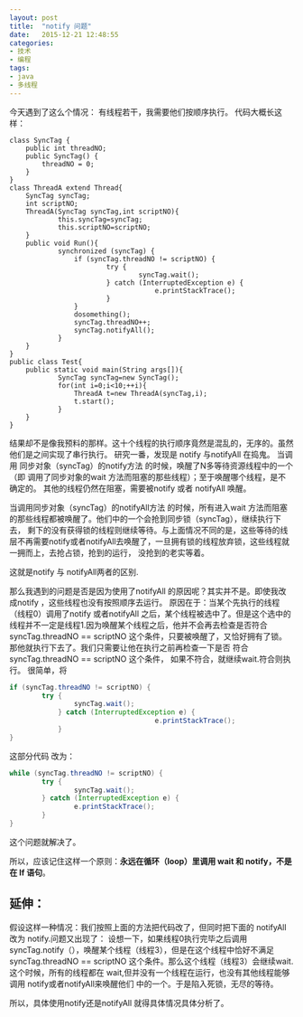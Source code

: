 ```yaml
---
layout: post
title:  "notify 问题"
date:   2015-12-21 12:48:55
categories: 
- 技术
- 编程
tags:
- java
- 多线程 
---
```


今天遇到了这么个情况：
有线程若干，我需要他们按顺序执行。
代码大概长这样：

```
class SyncTag {
	public int threadNO;
	public SyncTag() {
	    threadNO = 0;
	}
}
class ThreadA extend Thread{
	SyncTag syncTag;
	int scriptNO;
	ThreadA(SyncTag syncTag,int scriptNO){
			this.syncTag=syncTag;
			this.scriptNO=scriptNO;
	}
	public void Run(){
			synchronized (syncTag) {
                if (syncTag.threadNO != scriptNO) {
                        try {
                                syncTag.wait();
                        } catch (InterruptedException e) {
                                    e.printStackTrace();
                        }
                }
                dosomething();
                syncTag.threadNO++;
                syncTag.notifyAll();
			}
	}
}
public class Test{
	public static void main(String args[]){
		    SyncTag syncTag=new SyncTag();
			for(int i=0;i<10;++i){
				ThreadA t=new ThreadA(syncTag,i);
				t.start();
			}
	}
}
```
<!-- more -->
结果却不是像我预料的那样。这十个线程的执行顺序竟然是混乱的，无序的。虽然他们是之间实现了串行执行。
研究一番，发现是 notify 与notifyAll 在捣鬼。
当调用 同步对象（syncTag）的notify方法 的时候，唤醒了N多等待资源线程中的一个（即 调用了同步对象的wait 方法而阻塞的那些线程）；至于唤醒哪个线程，是不确定的。
其他的线程仍然在阻塞，需要被notify 或者 notifyAll 唤醒。
		 
当调用同步对象（syncTag）的notifyAll方法 的时候，所有进入wait 方法而阻塞的那些线程都被唤醒了。他们中的一个会抢到同步锁（syncTag），继续执行下去，
剩下的没有获得锁的线程则继续等待。与上面情况不同的是，这些等待的线层不再需要notify或者notifyAll去唤醒了，一旦拥有锁的线程放弃锁，这些线程就一拥而上，去抢占锁，抢到的运行，
没抢到的老实等着。
		 
这就是notify 与 notifyAll两者的区别.
		 
那么我遇到的问题是否是因为使用了notifyAll 的原因呢？其实并不是。即使我改成notify ，这些线程也没有按照顺序去运行。
原因在于：当某个先执行的线程（线程0）调用了notify 或者notifyAll 之后，某个线程被选中了。但是这个选中的线程并不一定是线程1.因为唤醒某个线程之后，他并不会再去检查是否符合
syncTag.threadNO == scriptNO 这个条件，只要被唤醒了，又恰好拥有了锁。那他就执行下去了。我们只需要让他在执行之前再检查一下是否 符合syncTag.threadNO == scriptNO 这个条件，
如果不符合，就继续wait.符合则执行。
很简单，将 

```java
if (syncTag.threadNO != scriptNO) {
        try {
                syncTag.wait();
            } catch (InterruptedException e) {
                                    e.printStackTrace();
            }
}
```

这部分代码 改为： 

```java
while (syncTag.threadNO != scriptNO) {
		try {
				syncTag.wait();
		} catch (InterruptedException e) {
				e.printStackTrace();
		}
}
```

这个问题就解决了。

所以，应该记住这样一个原则：**永远在循环（loop）里调用 wait 和 notify，不是在 If 语句**。
	 
## **延伸**：
假设这样一种情况：我们按照上面的方法把代码改了，但同时把下面的 notifyAll 改为 notify.问题又出现了：
设想一下，如果线程0执行完毕之后调用syncTag.notify（），唤醒某个线程（线程3），但是在这个线程中恰好不满足 syncTag.threadNO == scriptNO
这个条件。那么这个线程（线程3）会继续wait. 这个时候，所有的线程都在 wait,但并没有一个线程在运行，也没有其他线程能够调用 notify或者notifyAll来唤醒他们
中的一个。于是陷入死锁，无尽的等待。
		 
所以，具体使用notify还是notifyAll 就得具体情况具体分析了。
